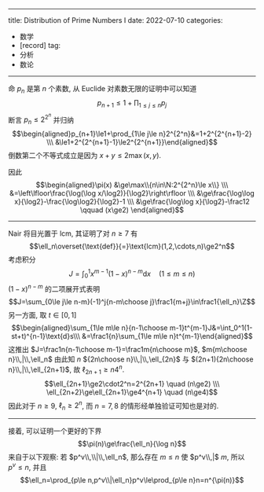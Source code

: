 
---
title: Distribution of Prime Numbers I
date: 2022-07-10
categories:
  - 数学
  - [record]
tag:
  - 分析
  - 数论
---

命 $p_n$ 是第 $n$ 个素数, 从 Euclide 对素数无限的证明中可以知道 $$p_{n+1}\le1+\prod_{1\le j\le n}p_j$$ 断言 $p_n\le2^{2^n}$ 并归纳 
$$\begin{aligned}p_{n+1}\le1+\prod_{1\le j\le n}2^{2^n}&=1+2^{2^{n+1}-2} \\\ &\le1+2^{2^{n+1}-1}\le2^{2^{n+1}}\end{aligned}$$ 倒数第二个不等式成立是因为 $x+y\le2\max(x,y)$.

因此 $$\begin{aligned}\pi(x) &\ge\max\\{n\in\N:2^{2^n}\le x\\} \\\ &=\left\lfloor\frac{\log(\log x/\log2)}{\log2}\right\rfloor \\\ &\ge\frac{\log\log x}{\log2}-\frac{\log\log2}{\log2}-1 \\\ &\ge\frac{\log\log x}{\log2}-\frac12 \qquad (x\ge2) \end{aligned}$$

---

Nair 将目光置于 $\text{lcm}$, 其证明了对 $n\ge7$ 有 $$\ell_n\overset{\text{def}}{=}\text{lcm}(1,2,\cdots,n)\ge2^n$$ 考虑积分 
$$J=\int_0^1x^{m-1}(1-x)^{n-m}\text{d}x\quad (1\le m\le n)$$ $(1-x)^{n-m}$ 的二项展开式表明 $$J=\sum_{0\le j\le n-m}(-1)^j{n-m\choose j}\frac1{m+j}\in\frac1{\ell_n}\Z$$ 另一方面, 取 $t\in[0,1]$ $$\begin{aligned}\sum_{1\le m\le n}{n-1\choose m-1}t^{m-1}J&=\int_0^1(1-st+t)^{n-1}\text{d}s\\\ &=\frac1{n}\sum_{1\le m\le n}t^{m-1}\end{aligned}$$ 这推出 $J=\frac1n{n-1\choose m-1}=\frac1m{n\choose m}$, $m{m\choose n}\\,|\\,\ell_n$ 由此知 $n$ ${2n\choose n}\\,|\\,\ell_{2n}$ 与 $(2n+1){2n\choose n}\\,|\\,\ell_{2n+1}$, 故 $\ell_{2n+1}\ge n4^n$.
$$\ell_{2n+1}\ge2\cdot2^n=2^{2n+1} \quad (n\ge2) \\\ \ell_{2n+2}\ge\ell_{2n+1}\ge4^{n+1} \quad (n\ge4)$$ 因此对于 $n\ge9$, $\ell_n\ge2^n$, 而 $n=7,8$ 的情形经单独验证可知也是对的.

---

接着, 可以证明一个更好的下界 $$\pi(n)\ge\frac{\ell_n}{\log n}$$ 来自于以下观察: 若 $p^v\\,\\|\\,\ell_n$, 那么存在 $m\le n$ 使 $p^v\\,|$ $m$, 所以 $p^v\le n$, 并且
$$\ell_n=\prod_{p\le n,p^v\\|\ell_n}p^v\le\prod_{p\le n}n=n^{\pi(n)}$$


